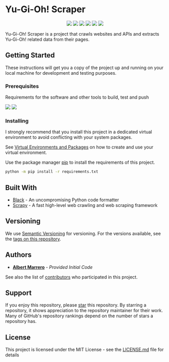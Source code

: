 # Yu-Gi-Oh! Scraper

<p align="center">
    <a href="https://docs.python.org/release/3.11.0/"><img src="https://img.shields.io/github/pipenv/locked/python-version/albert-marrero/Yu-Gi-Oh-Scraper"></a>
    <a href="https://github.com/albert-marrero/Yu-Gi-Oh-Scraper/blob/main/LICENSE.md"><img src="https://img.shields.io/github/license/albert-marrero/Yu-Gi-Oh-Scraper"></a>
    <a href="https://pypi.org/project/yugioh-scraper/"><img src="https://img.shields.io/pypi/v/yugioh-scraper"></a>
    <a href="https://pypi.org/project/yugioh-scraper/"><img src="https://img.shields.io/pypi/dm/yugioh-scraper"></a>
    <a href="https://github.com/albert-marrero/Yu-Gi-Oh-Scraper/issues"><img src="https://img.shields.io/github/issues/albert-marrero/Yu-Gi-Oh-Scraper"></a>
    <a href="https://github.com/albert-marrero/Yu-Gi-Oh-Scraper"><img src="https://img.shields.io/github/stars/albert-marrero/Yu-Gi-Oh-Scraper?style=social"></a>
</p>

Yu-Gi-Oh! Scraper is a project that crawls websites and APIs and extracts Yu-Gi-Oh! related data from their pages.

## Getting Started

These instructions will get you a copy of the project up and running on your local machine for development and testing purposes.

### Prerequisites

Requirements for the software and other tools to build, test and push

<p>
    <a href="https://black.readthedocs.io/en/stable/"><img src="https://img.shields.io/github/pipenv/locked/dependency-version/albert-marrero/Yu-Gi-Oh-Scraper/dev/black"></a>
    <a href="https://docs.scrapy.org/en/2.7/"><img src="https://img.shields.io/github/pipenv/locked/dependency-version/albert-marrero/Yu-Gi-Oh-Scraper/scrapy"></a>
</p>

### Installing

I strongly recommend that you install this project in a dedicated virtual environment to avoid conflicting with your system packages.

See [Virtual Environments and Packages](https://docs.python.org/3/tutorial/venv.html#tut-venv) on how to create and use your virtual environment.

Use the package manager [pip](https://pip.pypa.io/en/stable/) to install the requirements of this project.

```bash
python -m pip install -r requirements.txt
```

## Built With

* [Black](https://black.readthedocs.io/en/stable/) - An uncompromising Python code formatter
* [Scrapy](https://docs.scrapy.org/en/2.7/) - A fast high-level web crawling and web scraping framework

## Versioning

We use [Semantic Versioning](http://semver.org/) for versioning. For the versions
available, see the [tags on this
repository](https://github.com/albert-marrero/Yu-Gi-Oh-Scraper/tags).

## Authors

  - [**Albert Marrero**](https://github.com/albert-marrero) - *Provided Initial Code*

See also the list of
[contributors]
who participated in this project.

## Support

If you enjoy this repository, please [star](https://docs.github.com/en/get-started/exploring-projects-on-github/saving-repositories-with-stars) this repository. By starring a repository, it shows appreciation to the repository maintainer for their work. Many of GitHub's repository rankings depend on the number of stars a repository has.

## License

This project is licensed under the MIT License - see the [LICENSE.md](LICENSE.md) file for details

[contributors]: https://github.com/albert-marrero/Yu-Gi-Oh-Scraper/graphs/contributors